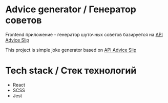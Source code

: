 # Advice generator / Генератор советов

Frontend приложение - генератор шуточных советов базируется на [API Advice Slip](https://api.adviceslip.com/)

This project is simple joke generator based on [API Advice Slip](https://api.adviceslip.com/)

# Tech stack / Стек технологий
* React 
* SCSS
* Jest
